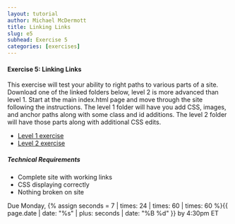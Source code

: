 ```yaml
---
layout: tutorial
author: Michael McDermott
title: Linking Links
slug: e5
subhead: Exercise 5
categories: [exercises]
---
```

#### Exercise 5: Linking Links
This exercise will test your ability to right paths to various parts of a site. Download one of the linked folders below, level 2 is more advanced than level 1. Start at the main index.html page and move through the site following the instructions. The level 1 folder will have you add CSS, images, and anchor paths along with some class and id additions. The level 2 folder will have those parts along with additional CSS edits.

* [Level 1 exercise](https://www.dropbox.com/sh/nmjbww2a09w7hun/AADcZipdB_2fM28v7umZZYd6a?dl=0)
* [Level 2 exercise](https://www.dropbox.com/sh/frn9ap1g3n1x9jl/AADmYHUNGl4p-lFWzRJ0UqRPa?dl=0)

##### Technical Requirements
* Complete site with working links
* CSS displaying correctly
* Nothing broken on site

<span class="due">Due Monday, {% assign seconds = 7 | times: 24 | times: 60 | times: 60 %}{{ page.date | date: "%s" | plus: seconds | date: "%B %d" }} by 4:30pm ET</span>
